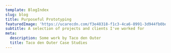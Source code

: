 ```yaml
---
template: BlogIndex
slug: blog
title: Purposeful Prototyping
featuredImage: 'https://ucarecdn.com/f3e48318-f1c3-4ca6-8991-3d944fb0bd63/'
subtitle: A selection of projects and clients I've worked for
meta:
  description: Some work by Taco den Outer
  title: Taco den Outer Case Studies
---
```


